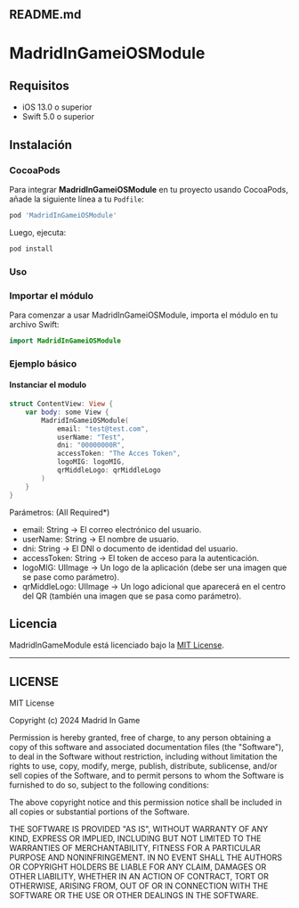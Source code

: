 ## README.md


# MadridInGameiOSModule

## Requisitos

- iOS 13.0 o superior
- Swift 5.0 o superior

## Instalación

### CocoaPods

Para integrar **MadridInGameiOSModule** en tu proyecto usando CocoaPods, añade la siguiente línea a tu `Podfile`:

```ruby
pod 'MadridInGameiOSModule'
```

Luego, ejecuta:

```bash
pod install
```

### Uso

### Importar el módulo
Para comenzar a usar MadridInGameiOSModule, importa el módulo en tu archivo Swift:

```swift
import MadridInGameiOSModule
```


### Ejemplo básico

#### Instanciar el modulo

```swift
struct ContentView: View {
    var body: some View {
        MadridInGameiOSModule(
            email: "test@test.com", 
            userName: "Test", 
            dni: "00000000R", 
            accessToken: "The Acces Token", 
            logoMIG: logoMIG, 
            qrMiddleLogo: qrMiddleLogo
        )
    }
}
```
Parámetros: (All Required*)

- email: String -> El correo electrónico del usuario.
- userName: String -> El nombre de usuario.
- dni: String -> El DNI o documento de identidad del usuario.
- accessToken: String -> El token de acceso para la autenticación.
- logoMIG: UIImage -> Un logo de la aplicación (debe ser una imagen que se pase como parámetro).
- qrMiddleLogo: UIImage -> Un logo adicional que aparecerá en el centro del QR (también una imagen que se pasa como parámetro).


## Licencia

MadridInGameModule está licenciado bajo la [MIT License](LICENSE).

---

## LICENSE

MIT License

Copyright (c) 2024 Madrid In Game

Permission is hereby granted, free of charge, to any person obtaining a copy
of this software and associated documentation files (the "Software"), to deal
in the Software without restriction, including without limitation the rights
to use, copy, modify, merge, publish, distribute, sublicense, and/or sell
copies of the Software, and to permit persons to whom the Software is
furnished to do so, subject to the following conditions:

The above copyright notice and this permission notice shall be included in all
copies or substantial portions of the Software.

THE SOFTWARE IS PROVIDED "AS IS", WITHOUT WARRANTY OF ANY KIND, EXPRESS OR
IMPLIED, INCLUDING BUT NOT LIMITED TO THE WARRANTIES OF MERCHANTABILITY,
FITNESS FOR A PARTICULAR PURPOSE AND NONINFRINGEMENT. IN NO EVENT SHALL THE
AUTHORS OR COPYRIGHT HOLDERS BE LIABLE FOR ANY CLAIM, DAMAGES OR OTHER
LIABILITY, WHETHER IN AN ACTION OF CONTRACT, TORT OR OTHERWISE, ARISING FROM,
OUT OF OR IN CONNECTION WITH THE SOFTWARE OR THE USE OR OTHER DEALINGS IN THE
SOFTWARE.

